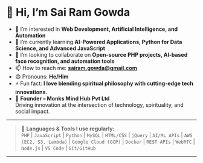 # 👋 Hi, I’m Sai Ram Gowda

- 👀 I’m interested in **Web Development, Artificial Intelligence, and Automation**
- 🌱 I’m currently learning **AI-Powered Applications, Python for Data Science, and Advanced JavaScript**
- 💞️ I’m looking to collaborate on **Open-source PHP projects, AI-based face recognition, and automation tools**
- 📫 How to reach me: **sairam.gowda@gmail.com**
- 😄 Pronouns: **He/Him**
- ⚡ Fun fact: **I love blending spiritual philosophy with cutting-edge tech innovations.**
- 👔 **Founder – Monks Mind Hub Pvt Ltd**  
  Driving innovation at the intersection of technology, spirituality, and social impact.

---

> 🧠 **Languages & Tools I use regularly:**  
`PHP` | `JavaScript` | `Python` | `MySQL` | `HTML/CSS` | `jQuery` | `AI/ML APIs` | `AWS (EC2, S3, Lambda)` | `Google Cloud (GCP)` | `Docker` | `REST APIs` | `WebRTC` | `Node.js` | `VS Code` | `Git/GitHub`

---

<!---
sairamgowda/sairamgowda is a ✨ special ✨ repository because its `README.md` (this file) appears on your GitHub profile.
You can click the Preview link to take a look at your changes.
--->
